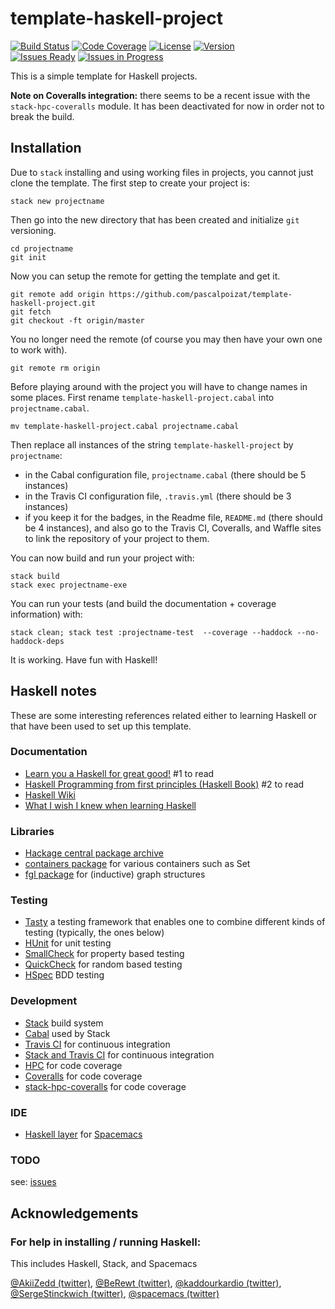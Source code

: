 # template-haskell-project

[![Build Status](https://img.shields.io/travis/pascalpoizat/template-haskell-project/master.svg?style=flat-square)](https://travis-ci.org/pascalpoizat/template-haskell-project)
[![Code Coverage](https://img.shields.io/coveralls/pascalpoizat/template-haskell-project/master.svg?style=flat-square)](https://coveralls.io/github/pascalpoizat/template-haskell-project)
[![License](https://img.shields.io/badge/license-Apache%20License%202.0-blue.svg?style=flat-square)](LICENSE)
[![Version](https://img.shields.io/badge/version-0.1.0.0-blue.svg?style=flat-square&label=version)](template-haskell-project.cabal)<br/>
[![Issues Ready](https://img.shields.io/github/issues-raw/pascalpoizat/template-haskell-project/ready.svg?style=flat-square&label=issues%20ready%20for%20development)](https://waffle.io/pascalpoizat/template-haskell-project)
[![Issues in Progress](https://img.shields.io/github/issues-raw/pascalpoizat/template-haskell-project/in%20progress.svg?style=flat-square&label=issues%20in%20progress)](https://waffle.io/pascalpoizat/template-haskell-project)

<!--
[![Version](https://img.shields.io/hackage/v/template-haskell-project.svg?label=version&amp;style=flat-square)](https://hackage.haskell.org/package/template-haskell-project)
-->

This is a simple template for Haskell projects. 

**Note on Coveralls integration:** there seems to be a recent issue with the `stack-hpc-coveralls` module. It has been deactivated for now in order not to break the build.

## Installation

Due to `stack` installing and using working files in projects, you cannot just clone the template.
The first step to create your project is:

```
stack new projectname
```

Then go into the new directory that has been created and initialize `git` versioning.

```
cd projectname
git init
```

Now you can setup the remote for getting the template and get it.

```
git remote add origin https://github.com/pascalpoizat/template-haskell-project.git
git fetch
git checkout -ft origin/master
```

You no longer need the remote (of course you may then have your own one to work with).

```
git remote rm origin
```

Before playing around with the project you will have to change names in some places.
First rename `template-haskell-project.cabal` into `projectname.cabal`.

```
mv template-haskell-project.cabal projectname.cabal
```

Then replace all instances of the string `template-haskell-project` by `projectname`:

- in the Cabal configuration file, `projectname.cabal` (there should be 5 instances)
- in the Travis CI configuration file, `.travis.yml`  (there should be 3 instances)
- if you keep it for the badges, in the Readme file, `README.md` (there should be 4 instances), and also go to the Travis CI, Coveralls, and Waffle sites to link the repository of your project to them.

You can now build and run your project with:

```
stack build
stack exec projectname-exe
```

You can run your tests (and build the documentation + coverage information) with:

```
stack clean; stack test :projectname-test  --coverage --haddock --no-haddock-deps
```

It is working. Have fun with Haskell!

## Haskell notes

These are some interesting references related either to learning Haskell or that have been used to set up this template.

### Documentation

- [Learn you a Haskell for great good!](http://learnyouahaskell.com) #1 to read 
- [Haskell Programming from first principles (Haskell Book)](http://haskellbook.com) #2 to read
- [Haskell Wiki](https://wiki.haskell.org/FAQ)
- [What I wish I knew when learning Haskell](http://dev.stephendiehl.com/hask/)

### Libraries

- [Hackage central package archive](https://hackage.haskell.org)
- [containers package](https://hackage.haskell.org/package/containers) for various containers such as Set
- [fgl package](http://hackage.haskell.org/package/fgl) for (inductive) graph structures

### Testing

- [Tasty](http://documentup.com/feuerbach/tasty) a testing framework that enables one to combine different kinds of testing (typically, the ones below)
- [HUnit](https://github.com/hspec/HUnit#readme) for unit testing
- [SmallCheck](https://github.com/feuerbach/smallcheck#readme) for property based testing
- [QuickCheck](https://github.com/nick8325/quickcheck#readme) for random based testing
- [HSpec](http://hspec.github.io) BDD testing

### Development

- [Stack](https://haskellstack.org/) build system
- [Cabal](https://www.haskell.org/cabal/) used by Stack
- [Travis CI](https://travis-ci.org) for continuous integration
- [Stack and Travis CI](https://docs.haskellstack.org/en/latest/travis_ci/) for continuous integration
- [HPC](https://wiki.haskell.org/Haskell_program_coverage) for code coverage
- [Coveralls](https://coveralls.io) for code coverage
- [stack-hpc-coveralls](https://github.com/rubik/stack-hpc-coveralls) for code coverage

### IDE

- [Haskell layer](https://github.com/syl20bnr/spacemacs/tree/master/layers/%2Blang/haskell) for [Spacemacs](http://spacemacs.org)

### TODO

see: [issues](https://github.com/pascalpoizat/template-haskell-project/issues)

## Acknowledgements

### For help in installing / running Haskell:

This includes Haskell, Stack, and Spacemacs

[@AkiiZedd (twitter)](https://twitter.com/AkiiZedd),
[@BeRewt (twitter)](https://twitter.com/BeRewt),
[@kaddourkardio (twitter)](https://twitter.com/kaddourkardio), 
[@SergeStinckwich (twitter)](https://twitter.com/SergeStinckwich),
[@spacemacs (twitter)](https://twitter.com/spacemacs)
